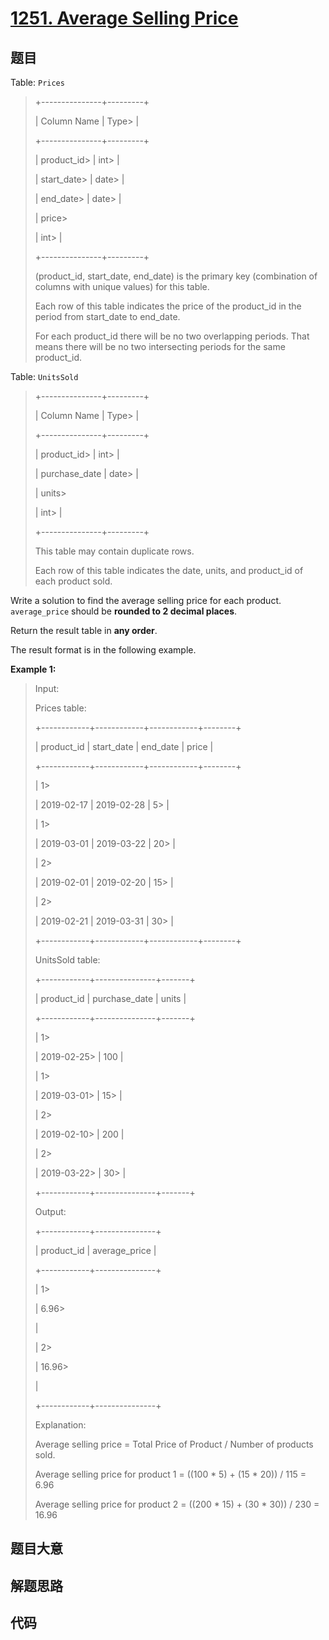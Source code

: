 # [1251. Average Selling Price](https://leetcode.com/problems/average-selling-price/)

## 题目

Table: `Prices`

> 
> 
> 
> 
> 
> +---------------+---------+
> 
> | Column Name   | Type> 
> |
> 
> +---------------+---------+
> 
> | product_id> 
> | int> 
>  |
> 
> | start_date> 
> | date> 
> |
> 
> | end_date> 
>   | date> 
> |
> 
> | price> 
> > 
>  | int> 
>  |
> 
> +---------------+---------+
> 
> (product_id, start_date, end_date) is the primary key (combination of columns with unique values) for this table.
> 
> Each row of this table indicates the price of the product_id in the period from start_date to end_date.
> 
> For each product_id there will be no two overlapping periods. That means there will be no two intersecting periods for the same product_id.
> 
> 



Table: `UnitsSold`

> 
> 
> 
> 
> 
> +---------------+---------+
> 
> | Column Name   | Type> 
> |
> 
> +---------------+---------+
> 
> | product_id> 
> | int> 
>  |
> 
> | purchase_date | date> 
> |
> 
> | units> 
> > 
>  | int> 
>  |
> 
> +---------------+---------+
> 
> This table may contain duplicate rows.
> 
> Each row of this table indicates the date, units, and product_id of each product sold. 
> 
> 



Write a solution to find the average selling price for each product.
`average_price` should be **rounded to 2 decimal places**.

Return the result table in **any order**.

The result format is in the following example.



**Example 1:**

> Input: 
> 
> Prices table:
> 
> +------------+------------+------------+--------+
> 
> | product_id | start_date | end_date   | price  |
> 
> +------------+------------+------------+--------+
> 
> | 1> 
> > 
>   | 2019-02-17 | 2019-02-28 | 5> 
>   |
> 
> | 1> 
> > 
>   | 2019-03-01 | 2019-03-22 | 20> 
>  |
> 
> | 2> 
> > 
>   | 2019-02-01 | 2019-02-20 | 15> 
>  |
> 
> | 2> 
> > 
>   | 2019-02-21 | 2019-03-31 | 30> 
>  |
> 
> +------------+------------+------------+--------+
> 
> UnitsSold table:
> 
> +------------+---------------+-------+
> 
> | product_id | purchase_date | units |
> 
> +------------+---------------+-------+
> 
> | 1> 
> > 
>   | 2019-02-25> 
> | 100   |
> 
> | 1> 
> > 
>   | 2019-03-01> 
> | 15> 
> |
> 
> | 2> 
> > 
>   | 2019-02-10> 
> | 200   |
> 
> | 2> 
> > 
>   | 2019-03-22> 
> | 30> 
> |
> 
> +------------+---------------+-------+
> 
> Output: 
> 
> +------------+---------------+
> 
> | product_id | average_price |
> 
> +------------+---------------+
> 
> | 1> 
> > 
>   | 6.96> 
> > 
>   |
> 
> | 2> 
> > 
>   | 16.96> 
> > 
>  |
> 
> +------------+---------------+
> 
> Explanation: 
> 
> Average selling price = Total Price of Product / Number of products sold.
> 
> Average selling price for product 1 = ((100 * 5) + (15 * 20)) / 115 = 6.96
> 
> Average selling price for product 2 = ((200 * 15) + (30 * 30)) / 230 = 16.96
> 
> 


## 题目大意

## 解题思路

## 代码

```javascript

```


